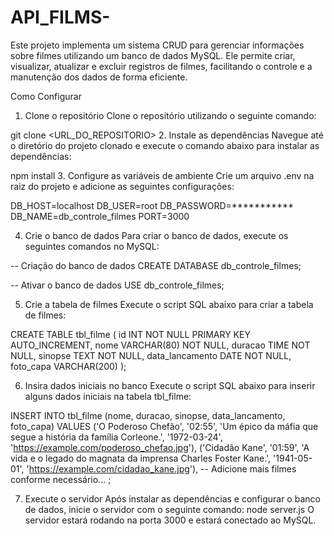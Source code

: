 # API_FILMS-
Este projeto implementa um sistema CRUD para gerenciar informações sobre filmes utilizando um banco de dados MySQL. Ele permite criar, visualizar, atualizar e excluir registros de filmes, facilitando o controle e a manutenção dos dados de forma eficiente.

Como Configurar 
1. Clone o repositório
Clone o repositório utilizando o seguinte comando:

git clone <URL_DO_REPOSITORIO>
2. Instale as dependências
Navegue até o diretório do projeto clonado e execute o comando abaixo para instalar as dependências:

npm install
3. Configure as variáveis de ambiente
Crie um arquivo .env na raiz do projeto e adicione as seguintes configurações:

DB_HOST=localhost
DB_USER=root
DB_PASSWORD=***********
DB_NAME=db_controle_filmes
PORT=3000

4. Crie o banco de dados
Para criar o banco de dados, execute os seguintes comandos no MySQL:

-- Criação do banco de dados
CREATE DATABASE db_controle_filmes;

-- Ativar o banco de dados
USE db_controle_filmes;


5. Crie a tabela de filmes
Execute o script SQL abaixo para criar a tabela de filmes:

CREATE TABLE tbl_filme (
  id INT NOT NULL PRIMARY KEY AUTO_INCREMENT,
  nome VARCHAR(80) NOT NULL,
  duracao TIME NOT NULL,
  sinopse TEXT NOT NULL,
  data_lancamento DATE NOT NULL,
  foto_capa VARCHAR(200)
);


6. Insira dados iniciais no banco
Execute o script SQL abaixo para inserir alguns dados iniciais na tabela tbl_filme:

INSERT INTO tbl_filme (nome, duracao, sinopse, data_lancamento, foto_capa) VALUES
('O Poderoso Chefão', '02:55', 'Um épico da máfia que segue a história da família Corleone.', '1972-03-24', 'https://example.com/poderoso_chefao.jpg'),
('Cidadão Kane', '01:59', 'A vida e o legado do magnata da imprensa Charles Foster Kane.', '1941-05-01', 'https://example.com/cidadao_kane.jpg'),
-- Adicione mais filmes conforme necessário...
;


7. Execute o servidor
Após instalar as dependências e configurar o banco de dados, inicie o servidor com o seguinte comando:
node server.js
O servidor estará rodando na porta 3000 e estará conectado ao MySQL.
